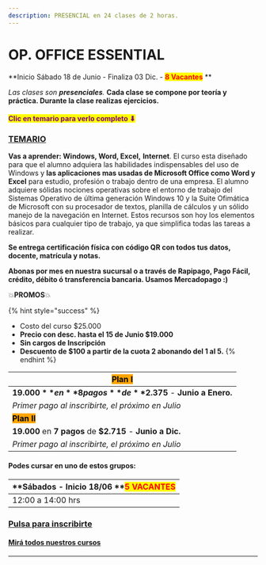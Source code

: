 ```yaml
---
description: PRESENCIAL en 24 clases de 2 horas.
---
```


# OP. OFFICE ESSENTIAL

**Inicio Sábado 18 de Junio - Finaliza 03 Dic. -  **<mark style="color:red;">**8 Vacantes**</mark>** **&#x20;

_Las clases son **presenciales**._ **Cada clase se compone por teoría y práctica.  Durante la clase realizas ejercicios.**&#x20;

#### <mark style="color:purple;">Clic en temario para verlo completo ⬇</mark>&#x20;

### [TEMARIO](https://app.gitbook.com/@iacquilmes/s/officessential/)

**Vas a aprender: Windows, Word, Excel,** **Internet**. El curso esta diseñado para que el alumno adquiera las habilidades indispensables del uso de Windows y **las aplicaciones mas usadas de Microsoft Office como Word y Excel** para estudio, profesión o trabajo dentro de una empresa. El alumno adquiere sólidas nociones operativas sobre el entorno de trabajo del Sistemas Operativo de última generación Windows 10 y la Suite Ofimática de Microsoft con su procesador de textos, planilla de cálculos y un sólido manejo de la navegación en Internet. Estos recursos son hoy los elementos básicos para cualquier tipo de trabajo, ya que simplifica todas las tareas a realizar.

**Se entrega certificación física con código QR con todos tus datos, docente, matrícula y notas.**&#x20;

**Abonas por mes en nuestra sucursal o a través de Rapipago, Pago Fácil, crédito, débito ó transferencia bancaria. Usamos Mercadopago :)**&#x20;

💥**PROMOS**💥&#x20;

{% hint style="success" %}
* Costo del curso $25.000
* **Precio con desc. hasta el 15 de Junio $19.000**
* **Sin cargos de Inscripción**
* **Descuento de $100 a partir de la cuota 2 abonando del 1 al 5.**&#x20;
{% endhint %}

| <mark style="background-color:orange;">**Plan I**</mark>       |
| -------------------------------------------------------------- |
| **$19.000** en **8 pagos** de **$2.375** - **Junio a Enero.**  |
| _Primer pago al inscribirte, el próximo en Julio_              |
| <mark style="background-color:orange;">**Plan II**</mark>      |
| **19.000** en **7 pagos** de **$2.715** - **Junio a Dic.**     |
| _Primer pago al inscribirte, el próximo en Julio_              |

#### Podes cursar en uno de estos grupos:

| **Sábados - Inicio 18/06   **<mark style="color:red;">**5 VACANTES**</mark> |
| --------------------------------------------------------------------------- |
| 12:00 a 14:00 hrs                                                           |

### [Pulsa para inscribirte](http://wa.me/5491164622877?text=Me%20interesa%20el%20curso%20de%20Office%20Essential)

#### [Mirá todos nuestros cursos](./)

****
